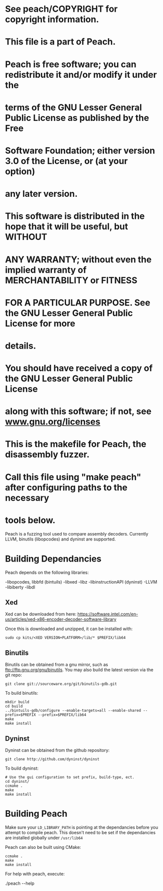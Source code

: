 # See peach/COPYRIGHT for copyright information.
#
# This file is a part of Peach.
#
# Peach is free software; you can redistribute it and/or modify it under the
# terms of the GNU Lesser General Public License as published by the Free
# Software Foundation; either version 3.0 of the License, or (at your option)
# any later version.
# 
# This software is distributed in the hope that it will be useful, but WITHOUT 
# ANY WARRANTY; without even the implied warranty of MERCHANTABILITY or FITNESS
# FOR A PARTICULAR PURPOSE.  See the GNU Lesser General Public License for more
# details.
# 
# You should have received a copy of the GNU Lesser General Public License
# along with this software; if not, see www.gnu.org/licenses

# This is the makefile for Peach, the disassembly fuzzer.
#
# Call this file using "make peach" after configuring paths to the necessary 
# tools below.

Peach is a fuzzing tool used to compare assembly decoders. Currently LLVM, binutils (libopcodes) and dyninst are supported.

# Building Dependancies

Peach depends on the following libraries:

-libopcodes, libbfd (bintuils)
-libxed
-libz
-libinstructionAPI (dyninst)
-LLVM
-libiberty
-libdl

## Xed

Xed can be downloaded from here: https://software.intel.com/en-us/articles/xed-x86-encoder-decoder-software-library

Once this is downloaded and unzipped, it can be installed with:

```
sudo cp kits/<XED VERSION+PLATFORM>/lib/* $PREFIX/lib64
```

## Binutils

Binutils can be obtained from a gnu mirror, such as ftp://ftp.gnu.org/gnu/binutils. You may also build the latest version via the git repo: 

```
git clone git://sourceware.org/git/binutils-gdb.git
```

To build binutils:

```
mkdir build
cd build
../bintuils-gdb/configure --enable-targets=all --enable-shared --prefix=$PREFIX --prefix=$PREFIX/lib64
make
make install
```

## Dyninst

Dyninst can be obtained from the github repository:

```
git clone http://github.com/dyninst/dyninst
```

To build dyninst:

```
# Use the gui configuration to set prefix, build-type, ect.
cd dyninst/
ccmake .
make
make install
```

# Building Peach

Make sure your `LD_LIBRARY_PATH` is pointing at the dependancies before you attempt to compile peach. This doesn't need to be set if the dependancies are installed globally under `/usr/lib64`

Peach can also be built using CMake:

```
ccmake .
make
make install
```

For help with peach, execute:

./peach --help
